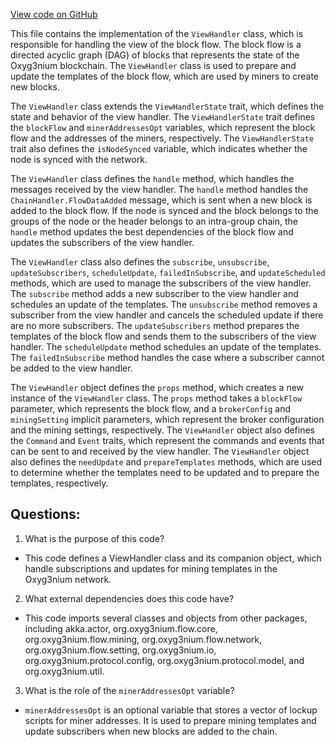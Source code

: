 [View code on GitHub](https://github.com/oxyg3nium/oxyg3nium/flow/src/main/scala/org/oxyg3nium/flow/handler/ViewHandler.scala)

This file contains the implementation of the `ViewHandler` class, which is responsible for handling the view of the block flow. The block flow is a directed acyclic graph (DAG) of blocks that represents the state of the Oxyg3nium blockchain. The `ViewHandler` class is used to prepare and update the templates of the block flow, which are used by miners to create new blocks.

The `ViewHandler` class extends the `ViewHandlerState` trait, which defines the state and behavior of the view handler. The `ViewHandlerState` trait defines the `blockFlow` and `minerAddressesOpt` variables, which represent the block flow and the addresses of the miners, respectively. The `ViewHandlerState` trait also defines the `isNodeSynced` variable, which indicates whether the node is synced with the network.

The `ViewHandler` class defines the `handle` method, which handles the messages received by the view handler. The `handle` method handles the `ChainHandler.FlowDataAdded` message, which is sent when a new block is added to the block flow. If the node is synced and the block belongs to the groups of the node or the header belongs to an intra-group chain, the `handle` method updates the best dependencies of the block flow and updates the subscribers of the view handler.

The `ViewHandler` class also defines the `subscribe`, `unsubscribe`, `updateSubscribers`, `scheduleUpdate`, `failedInSubscribe`, and `updateScheduled` methods, which are used to manage the subscribers of the view handler. The `subscribe` method adds a new subscriber to the view handler and schedules an update of the templates. The `unsubscribe` method removes a subscriber from the view handler and cancels the scheduled update if there are no more subscribers. The `updateSubscribers` method prepares the templates of the block flow and sends them to the subscribers of the view handler. The `scheduleUpdate` method schedules an update of the templates. The `failedInSubscribe` method handles the case where a subscriber cannot be added to the view handler.

The `ViewHandler` object defines the `props` method, which creates a new instance of the `ViewHandler` class. The `props` method takes a `blockFlow` parameter, which represents the block flow, and a `brokerConfig` and `miningSetting` implicit parameters, which represent the broker configuration and the mining settings, respectively. The `ViewHandler` object also defines the `Command` and `Event` traits, which represent the commands and events that can be sent to and received by the view handler. The `ViewHandler` object also defines the `needUpdate` and `prepareTemplates` methods, which are used to determine whether the templates need to be updated and to prepare the templates, respectively.
## Questions: 
 1. What is the purpose of this code?
- This code defines a ViewHandler class and its companion object, which handle subscriptions and updates for mining templates in the Oxyg3nium network.

2. What external dependencies does this code have?
- This code imports several classes and objects from other packages, including akka.actor, org.oxyg3nium.flow.core, org.oxyg3nium.flow.mining, org.oxyg3nium.flow.network, org.oxyg3nium.flow.setting, org.oxyg3nium.io, org.oxyg3nium.protocol.config, org.oxyg3nium.protocol.model, and org.oxyg3nium.util.

3. What is the role of the `minerAddressesOpt` variable?
- `minerAddressesOpt` is an optional variable that stores a vector of lockup scripts for miner addresses. It is used to prepare mining templates and update subscribers when new blocks are added to the chain.